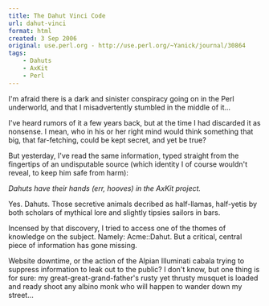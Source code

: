 ```yaml
---
title: The Dahut Vinci Code
url: dahut-vinci
format: html
created: 3 Sep 2006
original: use.perl.org - http://use.perl.org/~Yanick/journal/30864
tags:
    - Dahuts
    - AxKit
    - Perl
---
```

<p>
I'm afraid there is a dark and sinister conspiracy going on in
the Perl underworld, and that I misadvertently stumbled in the middle
of it...</p><p>I've heard rumors of it a few years back, but at the time I had
discarded it as nonsense. I mean, who in his or her right mind would
think something that big, that far-fetching, could be kept secret, and
yet be true?</p><p>
But yesterday, I've read the same information, typed straight
from the fingertips
of an undisputable source (which identity I of course wouldn't reveal,
to keep him safe from harm): </p><p> <i>Dahuts have their hands (err, hooves) in the AxKit project.</i> </p><p>Yes. Dahuts. Those secretive animals decribed as half-llamas, half-yetis by
both scholars of mythical lore and slightly tipsies sailors in bars.</p><p>Incensed by that discovery, I tried to access one of the thomes
of knowledge on the subject. Namely: Acme::Dahut. But a critical, central
piece of information has gone missing. </p><p>Website downtime, or the
action of the Alpian Illuminati cabala trying to suppress information
to leak out to the public? I don't know, but one thing is for sure:
my great-great-grand-father's rusty yet thrusty musquet is loaded and
ready shoot any albino monk who will happen to wander down
my street...</p>
